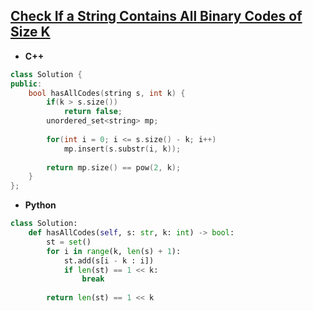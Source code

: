 ## [Check If a String Contains All Binary Codes of Size K](https://leetcode.com/problems/check-if-a-string-contains-all-binary-codes-of-size-k/)

* **C++**
```cpp
class Solution {
public:
    bool hasAllCodes(string s, int k) {
        if(k > s.size())    
            return false;
        unordered_set<string> mp;
        
        for(int i = 0; i <= s.size() - k; i++)
            mp.insert(s.substr(i, k));
        
        return mp.size() == pow(2, k);
    }
};
```

* **Python**
```py
class Solution:
    def hasAllCodes(self, s: str, k: int) -> bool:
        st = set()
        for i in range(k, len(s) + 1):
            st.add(s[i - k : i])
            if len(st) == 1 << k:
                break
        
        return len(st) == 1 << k
```
